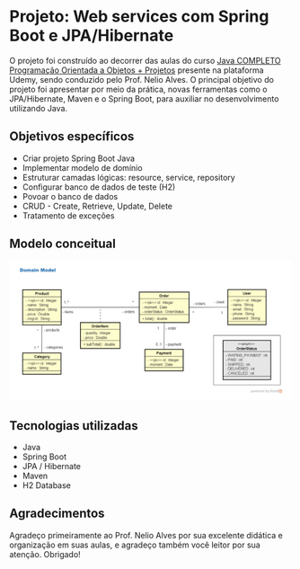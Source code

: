 # Projeto: Web services com Spring Boot e JPA/Hibernate

O projeto foi construído ao decorrer das aulas do curso <a href="https://www.udemy.com/course/java-curso-completo">Java COMPLETO Programação Orientada a Objetos + Projetos</a> presente na plataforma Udemy, sendo conduzido pelo Prof. Nelio Alves. O principal objetivo do projeto foi apresentar por meio da prática, novas ferramentas como o JPA/Hibernate, Maven e o Spring Boot, para auxiliar no desenvolvimento utilizando Java.

## Objetivos específicos
- Criar projeto Spring Boot Java 
- Implementar modelo de domínio 
- Estruturar camadas lógicas: resource, service, repository 
- Configurar banco de dados de teste (H2) 
- Povoar o banco de dados 
- CRUD - Create, Retrieve, Update, Delete 
- Tratamento de exceções
  
## Modelo conceitual
![Modelo Conceitual](https://raw.githubusercontent.com/GustavoBiava/project-springboot3-jpa/main/assets/Domain%20Model.png)

## Tecnologias utilizadas
- Java
- Spring Boot
- JPA / Hibernate
- Maven
- H2 Database

## Agradecimentos
Agradeço primeiramente ao Prof. Nelio Alves por sua excelente didática e organização em suas aulas, e agradeço também você leitor por sua atenção. Obrigado!
